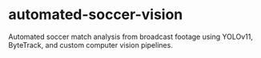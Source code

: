 # automated-soccer-vision
Automated soccer match analysis from broadcast footage using YOLOv11, ByteTrack, and custom computer vision pipelines.
